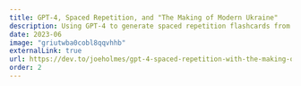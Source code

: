 ```yaml
---
title: GPT-4, Spaced Repetition, and "The Making of Modern Ukraine"
description: Using GPT-4 to generate spaced repetition flashcards from Timothy Snyder's 'Making of Modern Ukraine' course.
date: 2023-06
image: "griutwba0cobl8qqvhhb"
externalLink: true
url: https://dev.to/joeholmes/gpt-4-spaced-repetition-with-the-making-of-modern-ukraine-jh8
order: 2
---
```

